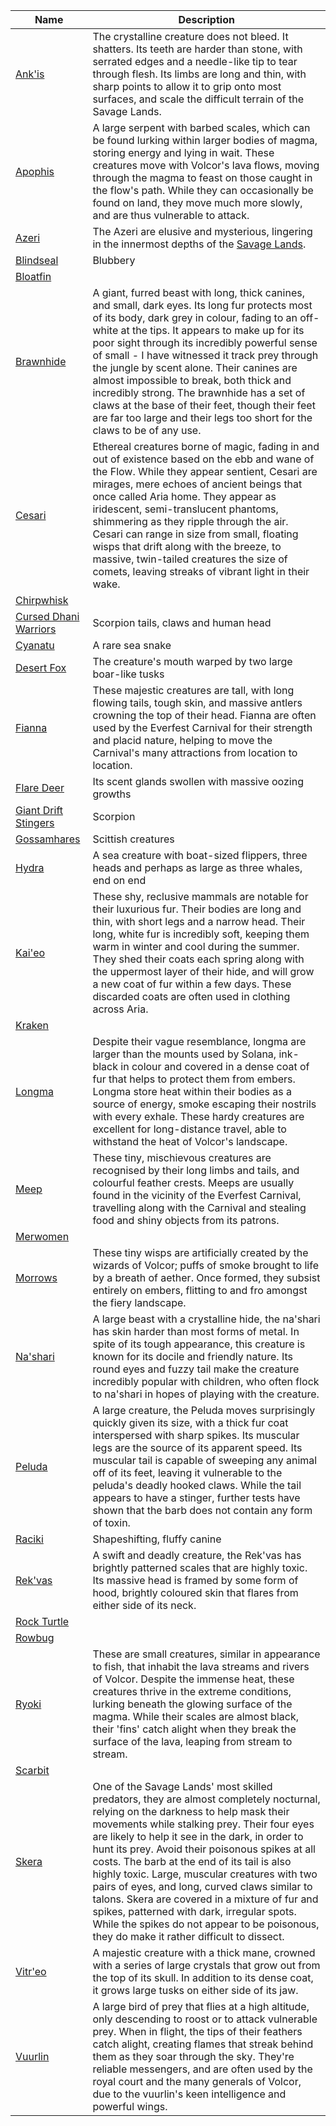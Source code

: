<!-- ### NOTE: This file should not be edited by hand. Please edit the .csv file. -->
|                                      Name                                      |                                                                                                                                                                                                                                                                                                             Description                                                                                                                                                                                                                                                                                                            |
|--------------------------------------------------------------------------------|------------------------------------------------------------------------------------------------------------------------------------------------------------------------------------------------------------------------------------------------------------------------------------------------------------------------------------------------------------------------------------------------------------------------------------------------------------------------------------------------------------------------------------------------------------------------------------------------------------------------------------|
|    [Ank'is](../world-of-rathe/savage-lands/bestiary-of-scarborough.md#ankis)   |                                                                                                                                                                 The crystalline creature does not bleed. It shatters. Its teeth are harder than stone, with serrated edges and a needle-like tip to tear through flesh. Its limbs are long and thin, with sharp points to allow it to grip onto most surfaces, and scale the difficult terrain of the Savage Lands.                                                                                                                                                                |
|             [Apophis](../world-of-rathe/volcor/wildlife.md#apophis)            |                                                                                                                                  A large serpent with barbed scales, which can be found lurking within larger bodies of magma, storing energy and lying in wait. These creatures move with Volcor's lava flows, moving through the magma to feast on those caught in the flow's path. While they can occasionally be found on land, they move much more slowly, and are thus vulnerable to attack.                                                                                                                                 |
|    [Azeri](../digital-tiles/03-crucible-of-war/crucible-of-war.md#skullhorn)   |                                                                                                                                                                                                                                           The Azeri are elusive and mysterious, lingering in the innermost depths of the [Savage Lands](../world-of-rathe/savage-lands/savage-lands.md).                                                                                                                                                                                                                                           |
|          [Blindseal](../main-story/10-outsiders/its-just-business.md)          |                                                                                                                                                                                                                                                                                                              Blubbery                                                                                                                                                                                                                                                                                                              |
|           [Bloatfin](../main-story/10-outsiders/its-just-business.md)          |                                                                                                                                                                                                                                                                                                                                                                                                                                                                                                                                                                                                                                    |
|[Brawnhide](../world-of-rathe/savage-lands/bestiary-of-scarborough.md#brawnhide)|                             A giant, furred beast with long, thick canines, and small, dark eyes. Its long fur protects most of its body, dark grey in colour, fading to an off-white at the tips. It appears to make up for its poor sight through its incredibly powerful sense of small - I have witnessed it track prey through the jungle by scent alone. Their canines are almost impossible to break, both thick and incredibly strong. The brawnhide has a set of claws at the base of their feet, though their feet are far too large and their legs too short for the claws to be of any use.                            |
|           [Cesari](../world-of-rathe/aria/a-true-sanctuary.md#cesari)          |                                                           Ethereal creatures borne of magic, fading in and out of existence based on the ebb and wane of the Flow. While they appear sentient, Cesari are mirages, mere echoes of ancient beings that once called Aria home. They appear as iridescent, semi-translucent phantoms, shimmering as they ripple through the air. Cesari can range in size from small, floating wisps that drift along with the breeze, to massive, twin-tailed creatures the size of comets, leaving streaks of vibrant light in their wake.                                                          |
| [Chirpwhisk](../main-story/18-high-seas/captain-bones-and-the-city-of-gold.md) |                                                                                                                                                                                                                                                                                                                                                                                                                                                                                                                                                                                                                                    |
|    [Cursed Dhani Warriors](../main-story/18-high-seas/a-kraken-good-tale.md)   |                                                                                                                                                                                                                                                                                                Scorpion tails, claws and human head                                                                                                                                                                                                                                                                                                |
|           [Cyanatu](../main-story/18-high-seas/a-kraken-good-tale.md)          |                                                                                                                                                                                                                                                                                                          A rare sea snake                                                                                                                                                                                                                                                                                                          |
|       [Desert Fox](../main-story/17-the-hunted/hunter-and-hunted-both.md)      |                                                                                                                                                                                                                                                                                      The creature's mouth warped by two large boar-like tusks                                                                                                                                                                                                                                                                                      |
|              [Fianna](../world-of-rathe/aria/creatures.md#fianna)              |                                                                                                                                                                     These majestic creatures are tall, with long flowing tails, tough skin, and massive antlers crowning the top of their head. Fianna are often used by the Everfest Carnival for their strength and placid nature, helping to move the Carnival's many attractions from location to location.                                                                                                                                                                    |
|       [Flare Deer](../main-story/17-the-hunted/hunter-and-hunted-both.md)      |                                                                                                                                                                                                                                                                                        Its scent glands swollen with massive oozing growths                                                                                                                                                                                                                                                                                        |
|     [Giant Drift Stingers](../short-stories/14-heavy-hitters/kassais-diary)    |                                                                                                                                                                                                                                                                                                              Scorpion                                                                                                                                                                                                                                                                                                              |
|           [Gossamhares](../main-story/17-the-hunted/splinter-soul.md)          |                                                                                                                                                                                                                                                                                                         Scittish creatures                                                                                                                                                                                                                                                                                                         |
|    [Hydra](../main-story/18-high-seas/captain-bones-and-the-city-of-gold.md)   |                                                                                                                                                                                                                                                                A sea creature with boat-sized flippers, three heads and perhaps as large as three whales, end on end                                                                                                                                                                                                                                                               |
|               [Kai'eo](../world-of-rathe/aria/creatures.md#kaieo)              |                                                                                               These shy, reclusive mammals are notable for their luxurious fur. Their bodies are long and thin, with short legs and a narrow head. Their long, white fur is incredibly soft, keeping them warm in winter and cool during the summer. They shed their coats each spring along with the uppermost layer of their hide, and will grow a new coat of fur within a few days. These discarded coats are often used in clothing across Aria.                                                                                              |
|   [Kraken](../main-story/18-high-seas/captain-bones-and-the-city-of-gold.md)   |                                                                                                                                                                                                                                                                                                                                                                                                                                                                                                                                                                                                                                    |
|              [Longma](../world-of-rathe/volcor/wildlife.md#longma)             |                                                                                                           Despite their vague resemblance, longma are larger than the mounts used by Solana, ink-black in colour and covered in a dense coat of fur that helps to protect them from embers. Longma store heat within their bodies as a source of energy, smoke escaping their nostrils with every exhale. These hardy creatures are excellent for long-distance travel, able to withstand the heat of Volcor's landscape.                                                                                                          |
|                [Meep](../world-of-rathe/aria/creatures.md#meep)                |                                                                                                                                                                              These tiny, mischievous creatures are recognised by their long limbs and tails, and colourful feather crests. Meeps are usually found in the vicinity of the Everfest Carnival, travelling along with the Carnival and stealing food and shiny objects from its patrons.                                                                                                                                                                              |
|       [Merwomen](../main-story/the-lost-treasure-of-blackwater-strait.md)      |                                                                                                                                                                                                                                                                                                                                                                                                                                                                                                                                                                                                                                    |
|             [Morrows](../world-of-rathe/volcor/wildlife.md#morrows)            |                                                                                                                                                                                                      These tiny wisps are artificially created by the wizards of Volcor; puffs of smoke brought to life by a breath of aether. Once formed, they subsist entirely on embers, flitting to and fro amongst the fiery landscape.                                                                                                                                                                                                      |
|             [Na'shari](../world-of-rathe/aria/creatures.md#nashari)            |                                                                                                                                           A large beast with a crystalline hide, the na'shari has skin harder than most forms of metal. In spite of its tough appearance, this creature is known for its docile and friendly nature. Its round eyes and fuzzy tail make the creature incredibly popular with children, who often flock to na'shari in hopes of playing with the creature.                                                                                                                                          |
|   [Peluda](../world-of-rathe/savage-lands/bestiary-of-scarborough.md#peluda)   |                                                                                             A large creature, the Peluda moves surprisingly quickly given its size, with a thick fur coat interspersed with sharp spikes. Its muscular legs are the source of its apparent speed. Its muscular tail is capable of sweeping any animal off of its feet, leaving it vulnerable to the peluda's deadly hooked claws. While the tail appears to have a stinger, further tests have shown that the barb does not contain any form of toxin.                                                                                             |
|  [Raciki](../main-story/15-part-the-mistveil/part-1-the-tiger-in-the-mist.md)  |                                                                                                                                                                                                                                                                                                    Shapeshifting, fluffy canine                                                                                                                                                                                                                                                                                                    |
|   [Rek'vas](../world-of-rathe/savage-lands/bestiary-of-scarborough.md#rekvas)  |                                                                                                                                                                                                           A swift and deadly creature, the Rek'vas has brightly patterned scales that are highly toxic. Its massive head is framed by some form of hood, brightly coloured skin that flares from either side of its neck.                                                                                                                                                                                                          |
|     [Rock Turtle](../main-story/the-lost-treasure-of-blackwater-strait.md)     |                                                                                                                                                                                                                                                                                                                                                                                                                                                                                                                                                                                                                                    |
|  [Rowbug](../main-story/15-part-the-mistveil/part-1-the-tiger-in-the-mist.md)  |                                                                                                                                                                                                                                                                                                                                                                                                                                                                                                                                                                                                                                    |
|               [Ryoki](../world-of-rathe/volcor/wildlife.md#ryoki)              |                                                                                                                         These are small creatures, similar in appearance to fish, that inhabit the lava streams and rivers of Volcor. Despite the immense heat, these creatures thrive in the extreme conditions, lurking beneath the glowing surface of the magma. While their scales are almost black, their 'fins' catch alight when they break the surface of the lava, leaping from stream to stream.                                                                                                                         |
|              [Scarbit](../short-stories/roll-of-honour/rhinar.md)              |                                                                                                                                                                                                                                                                                                                                                                                                                                                                                                                                                                                                                                    |
|    [Skera](../world-of-rathe/savage-lands/bestiary-of-scarborough.md#skera)    |One of the Savage Lands' most skilled predators, they are almost completely nocturnal, relying on the darkness to help mask their movements while stalking prey. Their four eyes are likely to help it see in the dark, in order to hunt its prey. Avoid their poisonous spikes at all costs. The barb at the end of its tail is also highly toxic. Large, muscular creatures with two pairs of eyes, and long, curved claws similar to talons. Skera are covered in a mixture of fur and spikes, patterned with dark, irregular spots. While the spikes do not appear to be poisonous, they do make it rather difficult to dissect.|
|              [Vitr'eo](../world-of-rathe/aria/creatures.md#vitreo)             |                                                                                                                                                                                                               A majestic creature with a thick mane, crowned with a series of large crystals that grow out from the top of its skull. In addition to its dense coat, it grows large tusks on either side of its jaw.                                                                                                                                                                                                               |
|             [Vuurlin](../world-of-rathe/volcor/wildlife.md#vuurlin)            |                                                                                                              A large bird of prey that flies at a high altitude, only descending to roost or to attack vulnerable prey. When in flight, the tips of their feathers catch alight, creating flames that streak behind them as they soar through the sky. They're reliable messengers, and are often used by the royal court and the many generals of Volcor, due to the vuurlin's keen intelligence and powerful wings.                                                                                                              |